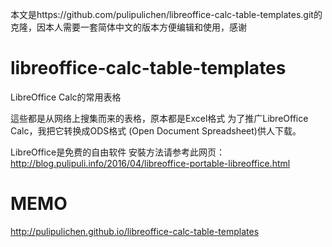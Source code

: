 本文是https://github.com/pulipulichen/libreoffice-calc-table-templates.git的克隆，因本人需要一套简体中文的版本方便编辑和使用，感谢 
# libreoffice-calc-table-templates
LibreOffice Calc的常用表格

這些都是从网络上搜集而来的表格，原本都是Excel格式
为了推广LibreOffice Calc，我把它转换成ODS格式 (Open Document Spreadsheet)供人下载。

LibreOffice是免费的自由软件
安裝方法请参考此网页：http://blog.pulipuli.info/2016/04/libreoffice-portable-libreoffice.html

# MEMO
http://pulipulichen.github.io/libreoffice-calc-table-templates
